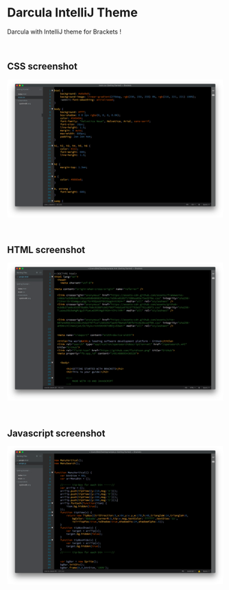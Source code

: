 # Darcula IntelliJ Theme
Darcula with IntelliJ theme for Brackets !

<br />

## CSS screenshot
![Alt text](/screenshots/screenshot_css.png?raw=true "Optional Title")

<br />

## HTML screenshot
![Alt text](/screenshots/screenshot_html.png?raw=true "Optional Title")

<br />

## Javascript screenshot
![Alt text](/screenshots/screenshot_js.png?raw=true "Optional Title")

<br />

